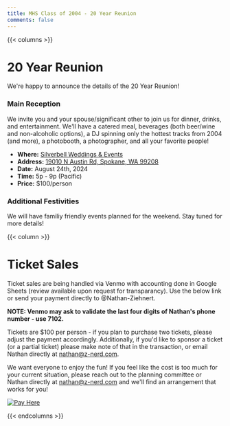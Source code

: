 ```yaml
---
title: MHS Class of 2004 - 20 Year Reunion
comments: false
---
```

{{< columns >}}
# 20 Year Reunion
We're happy to announce the details of the 20 Year Reunion!

### Main Reception
We invite you and your spouse/significant other to join us 
for dinner, drinks, and entertainment. We'll have a catered
meal, beverages (both beer/wine and non-alcoholic options),
a DJ spinning only the hottest tracks from 2004 (and more),
a photobooth, a photographer, and all your favorite people!
- **Where:** [Silverbell Weddings & Events](https://silverbellweddingsandevents.com/)
- **Address:** [19010 N Austin Rd, Spokane, WA 99208](https://maps.app.goo.gl/iwWghxGBM6G5UeCq9)
- **Date:** August 24th, 2024
- **Time:** 5p - 9p (Pacific)
- **Price:** $100/person

### Additional Festivities
We will have familiy friendly events planned for the weekend.
Stay tuned for more details!

{{< column >}}
# Ticket Sales
Ticket sales are being handled via Venmo with accounting done
in Google Sheets (review available upon request for transparancy). 
Use the below link or send your payment directly to @Nathan-Ziehnert.

**NOTE: Venmo may ask to validate the last four digits of Nathan's 
phone number - use 7102.**

Tickets are $100 per person - if you plan to purchase two tickets, 
please adjust the payment accordingly. Additionally, if you'd like 
to sponsor a ticket (or a partial ticket) please make note of that
in the transaction, or email Nathan directly at 
[nathan@z-nerd.com](mailto:nathan@z-nerd.com).

We want everyone to enjoy the fun! If you feel like the cost 
is too much for your current situation, please reach out to the 
planning committee or Nathan directly at 
[nathan@z-nerd.com](mailto:nathan@z-nerd.com) and we'll find an
arrangement that works for you!

[![Pay Here](/img/button_pay-here.png)](https://venmo.com/?txn=pay&audience=private&recipients=Nathan-Ziehnert&amount=100&note=MHS04%20Reunion%20Ticket)

{{< endcolumns >}}